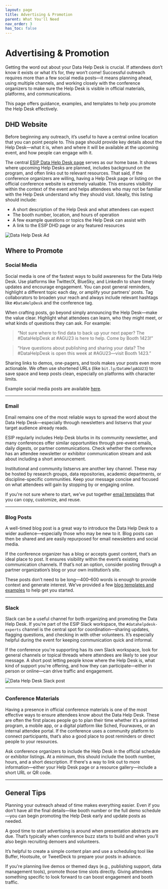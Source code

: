 ```yaml
---
layout: page
title: Advertising & Promotion
parent: What You'll Need
nav_order: 3
has_toc: false
---
```


# Advertising & Promotion

Getting the word out about your Data Help Desk is crucial. If attendees don’t know it exists or what it’s for, they won’t come! Successful outreach requires more than a few social media posts—it means planning ahead, using multiple channels, and working closely with the conference organizers to make sure the Help Desk is visible in official materials, platforms, and communications. 

This page offers guidance, examples, and templates to help you promote the Help Desk effectively.

## DHD Website

Before beginning any outreach, it’s useful to have a central online location that you can point people to. This page should provide key details about the Help Desk—what it is, when and where it will be available at the upcoming event, and how people can engage with it.

The central [ESIP Data Help Desk page](https://www.esipfed.org/data-help-desk/) serves as our home base. It shows where upcoming Help Desks are planned, includes background on the program, and often links out to relevant resources. That said, if the conference organizers are willing, having a Help Desk page or listing on the official conference website is extremely valuable. This ensures visibility within the context of the event and helps attendees who may not be familiar with the Help Desk understand why they should visit. Ideally, this listing should include:

- A short description of the Help Desk and what attendees can expect
- The booth number, location, and hours of operation
- A few example questions or topics the Help Desk can assist with
- A link to the ESIP DHD page or any featured resources

<img src="{{ site.baseurl }}/assets/photos/DHD-webpage.jpg" alt="Data Help Desk Ad">

## Where to Promote

### Social Media

Social media is one of the fastest ways to build awareness for the Data Help Desk. Use platforms like Twitter/X, BlueSky, and LinkedIn to share timely updates and encourage engagement. You can post general reminders, highlight a different topic each day, or amplify your partners' posts. Tag collaborators to broaden your reach and always include relevant hashtags like `#DataHelpDesk` and the conference tag.

When crafting posts, go beyond simply announcing the Help Desk—make the value clear. Highlight what attendees can learn, who they might meet, or what kinds of questions they can ask. For example:

> “Not sure where to find data to back up your next paper? The #DataHelpDesk at #AGU23 is here to help. Come by Booth 1423!”

> “Have questions about publishing and sharing your data? The #DataHelpDesk is open this week at #AGU23—visit Booth 1423.”

Sharing links to demos, one-pagers, and tools makes your posts even more actionable. We often use shortened URLs (like `bit.ly/DataHelpAGU23`) to save space and keep posts clean, especially on platforms with character limits.

Example social media posts are available [here]().

---

### Email

Email remains one of the most reliable ways to spread the word about the Data Help Desk—especially through newsletters and listservs that your target audience already reads.

ESIP regularly includes Help Desk blurbs in its community newsletter, and many conferences offer similar opportunities through pre-event emails, daily digests, or partner communications. Check whether the conference has an attendee newsletter or exhibitor communication stream and ask about including a short announcement.

Institutional and community listservs are another key channel. These may be hosted by research groups, data repositories, academic departments, or discipline-specific communities. Keep your message concise and focused on what attendees will gain by stopping by or engaging online.

If you're not sure where to start, we've put together [email templates]() that you can copy, customize, and reuse.

---

### Blog Posts

A well-timed blog post is a great way to introduce the Data Help Desk to a wider audience—especially those who may be new to it. Blog posts can then be shared and are easily repurposed for email newsletters and social media.

If the conference organizer has a blog or accepts guest content, that’s an ideal place to post. It ensures visibility within the event’s existing communication channels. If that’s not an option, consider posting through a partner organization’s blog or your own institution’s site.

These posts don’t need to be long—400–600 words is enough to provide context and generate interest. We’ve provided a few [blog templates and examples]() to help get you started.

---

### Slack

Slack can be a useful channel for both organizing and promoting the Data Help Desk. If you're part of the ESIP Slack workspace, the `#datahelpdesk-experts` channel is the central spot for coordination—sharing updates, flagging questions, and checking in with other volunteers. It’s especially helpful during the event for keeping communication quick and informal.

If the conference you're supporting has its own Slack workspace, look for general channels or topical threads where attendees are likely to see your message. A short post letting people know where the Help Desk is, what kind of support you're offering, and how they can participate—either in person or online—can drive traffic and engagement.

<img src="{{ site.baseurl }}/assets/photos/slack_ad.jpg" alt="Data Help Desk Slack post">

---

### Conference Materials

Having a presence in official conference materials is one of the most effective ways to ensure attendees know about the Data Help Desk. These are often the first places people go to plan their time whether it’s a printed program, a mobile app, or a digital platform like Sched, Fourwaves, or an internal attendee portal. If the conference uses a community platform to connect participants, that’s also a good place to post reminders or direct people to your resources. 

Ask conference organizers to include the Help Desk in the official schedule or exhibitor listings. At a minimum, this should include the booth number, hours, and a short description. If there's a way to link out to more information—either your Help Desk page or a resource gallery—include a short URL or QR code.

---

## General Tips

Planning your outreach ahead of time makes everything easier. Even if you don’t have all the final details—like booth number or the full demo schedule—you can begin promoting the Help Desk early and update posts as needed.

A good time to start advertising is around when presentation abstracts are due. That’s typically when conference buzz starts to build and when you’ll also begin recruiting demoers and volunteers.

It’s helpful to create a simple content plan and use a scheduling tool like Buffer, Hootsuite, or TweetDeck to prepare your posts in advance.

If you're planning live demos or themed days (e.g., publishing support, data management tools), promote those time slots directly. Giving attendees something specific to look forward to can boost engagement and booth traffic.
